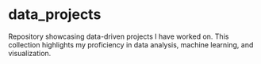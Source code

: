 # data_projects
Repository showcasing data-driven projects I have worked on. This collection highlights my proficiency in data analysis, machine learning, and visualization.

